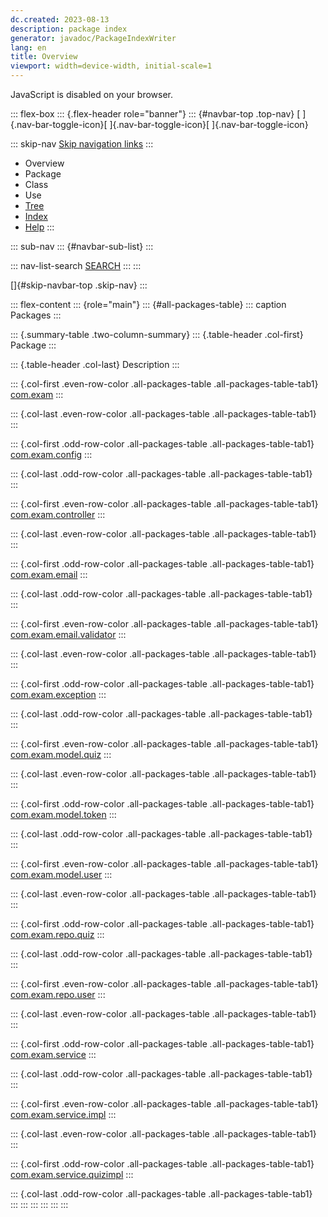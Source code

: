 ```yaml
---
dc.created: 2023-08-13
description: package index
generator: javadoc/PackageIndexWriter
lang: en
title: Overview
viewport: width=device-width, initial-scale=1
---
```


<div>

JavaScript is disabled on your browser.

</div>

::: flex-box
::: {.flex-header role="banner"}
::: {#navbar-top .top-nav}
[ ]{.nav-bar-toggle-icon}[ ]{.nav-bar-toggle-icon}[ ]{.nav-bar-toggle-icon}

::: skip-nav
[Skip navigation links](#skip-navbar-top "Skip navigation links")
:::

-   Overview
-   Package
-   Class
-   Use
-   [Tree](overview-tree.html)
-   [Index](index-files/index-1.html)
-   [Help](help-doc.html#overview)
:::

::: sub-nav
::: {#navbar-sub-list}
:::

::: nav-list-search
[SEARCH](search.html)
:::
:::

[]{#skip-navbar-top .skip-nav}
:::

::: flex-content
::: {role="main"}
::: {#all-packages-table}
::: caption
Packages
:::

::: {.summary-table .two-column-summary}
::: {.table-header .col-first}
Package
:::

::: {.table-header .col-last}
Description
:::

::: {.col-first .even-row-color .all-packages-table .all-packages-table-tab1}
[com.exam](com/exam/package-summary.html)
:::

::: {.col-last .even-row-color .all-packages-table .all-packages-table-tab1}
 
:::

::: {.col-first .odd-row-color .all-packages-table .all-packages-table-tab1}
[com.exam.config](com/exam/config/package-summary.html)
:::

::: {.col-last .odd-row-color .all-packages-table .all-packages-table-tab1}
 
:::

::: {.col-first .even-row-color .all-packages-table .all-packages-table-tab1}
[com.exam.controller](com/exam/controller/package-summary.html)
:::

::: {.col-last .even-row-color .all-packages-table .all-packages-table-tab1}
 
:::

::: {.col-first .odd-row-color .all-packages-table .all-packages-table-tab1}
[com.exam.email](com/exam/email/package-summary.html)
:::

::: {.col-last .odd-row-color .all-packages-table .all-packages-table-tab1}
 
:::

::: {.col-first .even-row-color .all-packages-table .all-packages-table-tab1}
[com.exam.email.validator](com/exam/email/validator/package-summary.html)
:::

::: {.col-last .even-row-color .all-packages-table .all-packages-table-tab1}
 
:::

::: {.col-first .odd-row-color .all-packages-table .all-packages-table-tab1}
[com.exam.exception](com/exam/exception/package-summary.html)
:::

::: {.col-last .odd-row-color .all-packages-table .all-packages-table-tab1}
 
:::

::: {.col-first .even-row-color .all-packages-table .all-packages-table-tab1}
[com.exam.model.quiz](com/exam/model/quiz/package-summary.html)
:::

::: {.col-last .even-row-color .all-packages-table .all-packages-table-tab1}
 
:::

::: {.col-first .odd-row-color .all-packages-table .all-packages-table-tab1}
[com.exam.model.token](com/exam/model/token/package-summary.html)
:::

::: {.col-last .odd-row-color .all-packages-table .all-packages-table-tab1}
 
:::

::: {.col-first .even-row-color .all-packages-table .all-packages-table-tab1}
[com.exam.model.user](com/exam/model/user/package-summary.html)
:::

::: {.col-last .even-row-color .all-packages-table .all-packages-table-tab1}
 
:::

::: {.col-first .odd-row-color .all-packages-table .all-packages-table-tab1}
[com.exam.repo.quiz](com/exam/repo/quiz/package-summary.html)
:::

::: {.col-last .odd-row-color .all-packages-table .all-packages-table-tab1}
 
:::

::: {.col-first .even-row-color .all-packages-table .all-packages-table-tab1}
[com.exam.repo.user](com/exam/repo/user/package-summary.html)
:::

::: {.col-last .even-row-color .all-packages-table .all-packages-table-tab1}
 
:::

::: {.col-first .odd-row-color .all-packages-table .all-packages-table-tab1}
[com.exam.service](com/exam/service/package-summary.html)
:::

::: {.col-last .odd-row-color .all-packages-table .all-packages-table-tab1}
 
:::

::: {.col-first .even-row-color .all-packages-table .all-packages-table-tab1}
[com.exam.service.impl](com/exam/service/impl/package-summary.html)
:::

::: {.col-last .even-row-color .all-packages-table .all-packages-table-tab1}
 
:::

::: {.col-first .odd-row-color .all-packages-table .all-packages-table-tab1}
[com.exam.service.quizimpl](com/exam/service/quizimpl/package-summary.html)
:::

::: {.col-last .odd-row-color .all-packages-table .all-packages-table-tab1}
 
:::
:::
:::
:::
:::
:::
